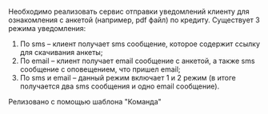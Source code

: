 Необходимо реализовать сервис отправки уведомлений клиенту для
ознакомления с анкетой (например, pdf файл) по кредиту. Существует 3 режима
уведомления:
1. По sms – клиент получает sms сообщение, которое содержит ссылку для
скачивания анкеты;
2. По email – клиент получает email сообщение c анкетой, а также sms сообщение с
оповещением, что пришел email;
3. По sms и email – данный режим включает 1 и 2 режим (в итоге получается два sms
сообщения и одно email сообщение).

Релизовано с помощью шаблона "Команда"